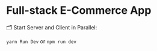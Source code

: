 # Full-stack E-Commerce App

:card_index_dividers: Start Server and Client in Parallel:

`yarn Run Dev` or `npm run dev`

